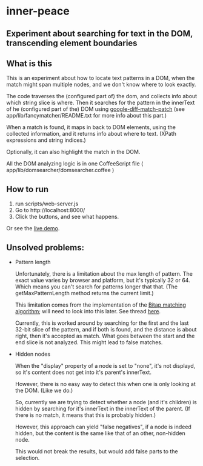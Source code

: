# inner-peace
## Experiment about searching for text in the DOM, transcending element boundaries

## What is this

This is an experiment about how to locate text patterns in a DOM, when the match might span
multiple nodes, and we don't know where to look exactly.

The code traverses the (configured part of) the dom, and collects info about which string
slice is where. Then it searches for the pattern in the innerText of 
he (configured part of the) DOM using [google-diff-match-patch](http://code.google.com/p/google-diff-match-patch/)
(see app/lib/fancymatcher/README.txt for more info about this part.)

When a match is found, it maps in back to DOM elements, using the collected information,
and it returns info about where to text. (XPath expressions and string indices.)

Optionally, it can also highlight the match in the DOM.

All the DOM analyzing logic is in one CoffeeScript file ( app/lib/domsearcher/domsearcher.coffee )

## How to run

1. run scripts/web-server.js
2. Go to http://localhost:8000/
3. Click the buttons, and see what happens.

Or see the [live demo](http://s3.amazonaws.com/inner-peace-demo/index.html).

## Unsolved problems:

- Pattern length

   Unfortunately, there is a limitation about the max length of pattern.
   The exact value varies by browser and platform, but it's typically
   32 or 64. Which means you can't search for patterns longer that that.
   (The getMaxPatternLength method returns the current limit.)

   This limitation comes from the implementation of the 
   [Bitap matching algorithm](http://neil.fraser.name/software/diff_match_patch/bitap.ps);
   will need to look into this later.
   See thread [here](https://groups.google.com/forum/?fromgroups=#!topic/diff-match-patch/VgAdlYBCHzU).

   Currently, this is worked around by searching for the first and the last 32-bit slice
   of the pattern, and if both is found, and the distance is about right, then it's accepted
   as match. What goes between the start and the end slice is not analyzed.
   This might lead to false matches.

- Hidden nodes
 
   When the "display" property of a node is set to "none", it's not displayd, so it's content
   does not get into it's parent's innerText.

   However, there is no easy way to detect this when one is only looking at the DOM.
   (Like we do.)

   So, currently we are trying to detect whether a node (and it's children) is hidden by
   searching for it's innerText in the innerText of the parent.
   (If there is no match, it means that this is probably hidden.)

   However, this approach can yield "false negatives", if a node is indeed hidden, but the content
   is the same like that of an other, non-hidden node.

   This would not break the results, but would add false parts to the selection.

